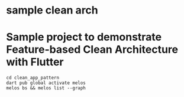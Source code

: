 # sample clean arch
# Sample project to demonstrate Feature-based Clean Architecture with Flutter


```
cd clean_app_pattern 
dart pub global activate melos
melos bs && melos list --graph

```
